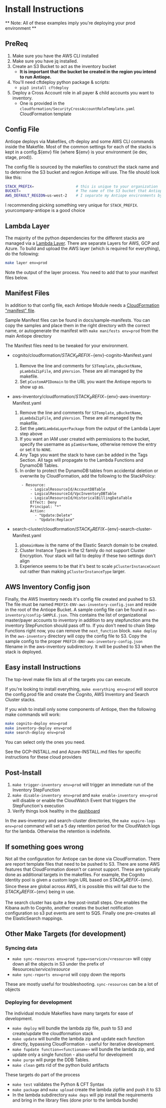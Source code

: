 # Install Instructions

** Note: All of these examples imply you're deploying your prod environment **

## PreReq

1. Make sure you have the AWS CLI installed
1. Make sure you have jq installed.
1. Create an S3 Bucket to act as the inventory bucket
    * **It is important that the bucket be created in the region you intend to run Antiope.**
1. You'll need cftdeploy python package & scripts:
    * ```pip3 install cftdeploy```
1. Deploy a Cross Account role in all payer & child accounts you want to inventory.
    * One is provided in the `cloudformation/SecurityCrossAccountRoleTemplate.yaml` CloudFormation template

## Config File
Antiope deploys via Makefiles, cft-deploy and some AWS CLI commands inside the Makefile. Most of the common settings for each of the stacks is kept in a config.${env} file (where ${env} is your environment (ie dev, stage, prod)).

The config file is sourced by the makefiles to construct the stack name and to determine the S3 bucket and region Antiope will use. The file should look like this:
```bash
STACK_PREFIX=                   # this is unique to your organization
BUCKET=                         # The name of the S3 bucket that Antiope will use
AWS_DEFAULT_REGION=us-west-2    # I separate my Antiope environments by region to constrain side effects with lambda concurrency issues
```
I recommending picking something very unique for `STACK_PREFIX`. yourcompany-antiope is a good choice

## Lambda Layer
The majority of the python dependencies for the different stacks are managed via a [Lambda Layer](https://docs.aws.amazon.com/lambda/latest/dg/configuration-layers.html). There are separate Layers for AWS, GCP and Azure. To build and upload the AWS layer (which is required for everything), do the following:
```bash
make layer env=prod
```
Note the output of the layer process. You need to add that to your manifest files below.

## Manifest Files
In addition to that config file, each Antiope Module needs a [CloudFormation "manifest" file](https://github.com/jchrisfarris/cft-deploy#user-content-manifest-files).

Sample Manifest files can be found in docs/sample-manifests. You can copy the samples and place them in the right directory with the correct name, or autogenerate the manifest with `make manifests env=prod` from the main Antiope directory

The Manifest files need to be tweaked for your environment.
* cognito/cloudformation/${STACK_PREFIX}-${env}-cognito-Manifest.yaml
    1. Remove the line and comments for `S3Template`, `pBucketName`, `pLambdaZipFile`, and `pVersion`. These are all managed by the makefile.
    2. Set `pCustomAPIDomain` to the URL you want the Antiope reports to show up as.

* aws-inventory/cloudformation/${STACK_PREFIX}-${env}-aws-inventory-Manifest.yaml
    1. Remove the line and comments for `S3Template`, `pBucketName`, `pLambdaZipFile`, and `pVersion`. These are all managed by the makefile.
    2. Set the `pAWSLambdaLayerPackage` from the output of the Lambda Layer step above
    4. If you want an IAM user created with permissions to the bucket, specify the username as `pIamUserName`, otherwise remove the entry or set it to `NONE`.
    4. Any Tags you want the stack to have can be added in the Tags Section. All tags will propagate to the Lambda Functions and DynamoDB Tables.
    5. In order to protect the DynamoDB tables from accidental deletion or overwrite by CloudFormation, add the following to the StackPolicy:
    ```
        - Resource:
            - LogicalResourceId/AccountDBTable
            - LogicalResourceId/VpcInventoryDBTable
            - LogicalResourceId/HistoricalBillingDataTable
            Effect: Deny
            Principal: "*"
            Action:
              - "Update:Delete"
              - "Update:Replace"
    ```

* search-cluster/cloudformation/${STACK_PREFIX}-${env}-search-cluster-Manifest.yaml
    1. `pDomainName` is the name of the Elastic Search domain to be created.
    2. Cluster Instance Types in the t2 family do not support Cluster Encryption. Your stack will fail to deploy if these two settings don't align
    3. Experience seems to be that it's best to scale `pClusterInstanceCount` out rather than making `pClusterInstanceType` larger.

## AWS Inventory Config json
Finally, the AWS Inventory needs it's config file created and pushed to S3. The file must be named `PREFIX-ENV-aws-inventory-config.json` and reside in the root of the Antiope Bucket. A sample config file can be found in `aws-inventory/config-SAMPLE.json`. This contains the list of organizational master/payer accounts to inventory in addition to any stepfunction arns the inventory StepFunction should pass off to. If you don't need to chain Step Functions right now, you can remove the `next_function` block. `make deploy` in the `aws-inventory` directory will copy the config file to S3. Copy the sample config to the proper `PREFIX-ENV-aws-inventory-config.json` filename in the aws-inventory subdirectory. It will be pushed to S3 when the stack is deployed.

## Easy install Instructions
The top-level make file lists all of the targets you can execute.

If you're looking to install everything, `make everything env=prod` will source the config.prod file and create the Cognito, AWS Inventory and Search Cluster stacks.

If you wish to install only some components of Antiope, then the following make commands will work:
```bash
make cognito-deploy env=prod
make inventory-deploy env=prod
make search-deploy env=prod
```
You can select only the ones you need.

See the GCP-INSTALL.md and Azure-INSTALL.md files for specific instructions for these cloud providers

## Post-Install

1. `make trigger-inventory env=prod` will trigger an immediate run of the Inventory StepFunction
2. `make disable-inventory env=prod` and `make enable-inventory env=prod` will disable or enable the CloudWatch Event that triggers the StepFunction's execution
3. Verify things look healthy in the [dashboard](https://console.aws.amazon.com/cloudwatch/home?region=us-east-1#dashboards:name=antiope-prod)

In the aws-inventory and search-cluster directories, the `make expire-logs env=prod` command will set a 5 day retention period for the CloudWatch logs for the lambda. Otherwise the retention is indefinite.


## If something goes wrong
Not all the configuration for Antiope can be done via CloudFormation. There are report template files that need to be pushed to S3. There are some AWS features that CloudFormation doesn't or cannot support. These are typically done as additional targets in the makefiles. For example, the Cognito Identity pool is given a custom login URL based on ${STACK_PREFIX}-${env}. Since these are global across AWS, it is possible this will fail due to the ${STACK_PREFIX}-${env} being in use.

The search cluster has quite a few post-install steps. One enables the Kibana auth to Cognito, another creates the bucket notification configuration so s3 put events are sent to SQS. Finally one pre-creates all the ElasticSearch mappings.

## Other Make Targets (for development)

### Syncing data
* `make sync-resources env=prod type=<service>/<resource>` will copy down all the objects in S3 under the prefix of Resources/*service*/*resource*
* `make sync-reports env=prod` will copy down the reports

These are mostly useful for troubleshooting. `sync-resources` can be a lot of objects


### Deploying for development
The individual module Makefiles have many targets for ease of development.

* `make deploy` will bundle the lambda zip file, push to S3 and create/update the cloudformation stack
* `make update` will bundle the lambda zip and update each function directly, bypassing CloudFormation - useful for iterative development.
* `make fupdate function=<functioname>` will bundle the lambda zip, and update only a single function - also useful for development
* `make purge` will purge the DDB Tables.
* `make clean` gets rid of the python build artifacts

These targets do part of the process
* `make test` validates the Python & CFT Syntax
* `make package` and `make upload` create the lambda zipfile and push it to S3
* In the lambda subdirectory `make deps` will pip install the requirements and bring in the library files (done prior to the lambda bundle)










